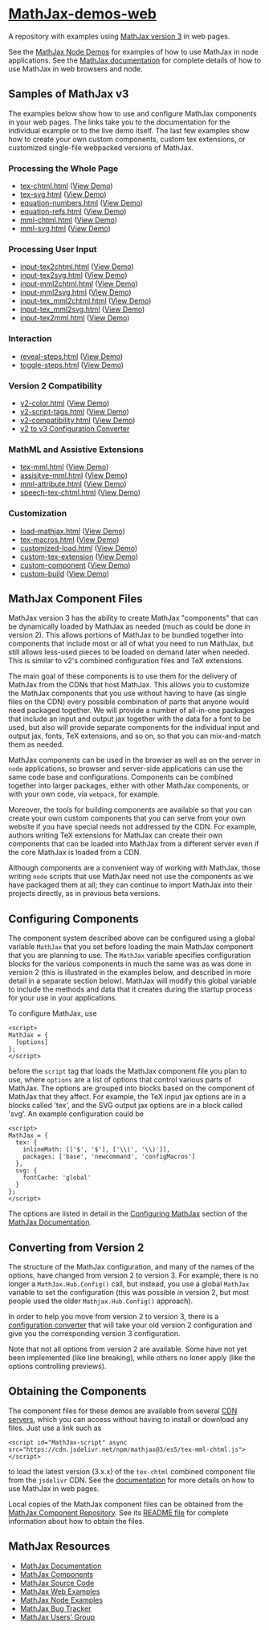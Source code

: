 # [MathJax-demos-web](https://github.com/mathjax/MathJax-demos-web)

A repository with examples using [MathJax version 3](https://github.com/mathjax/mathjax-src) in web pages.

See the [MathJax Node Demos](https://github.com/mathjax/MathJax-demos-node) for examples of how to use MathJax in node applications.  See the [MathJax documentation](https://docs.mathjax.org/) for complete details of how to use MathJax in web browsers and node.

## Samples of MathJax v3

The examples below show how to use and configure MathJax components in your web pages.  The links take you to the documentation for the individual example or to the live demo itself.  The last few examples show how to create your own custom components, custom tex extensions, or customized single-file webpacked versions of MathJax.

### Processing the Whole Page

* [tex-chtml.html](tex-chtml.md) ([View Demo](https://mathjax.github.io/MathJax-demos-web/tex-chtml.html))
* [tex-svg.html](tex-svg.md) ([View Demo](https://mathjax.github.io/MathJax-demos-web/tex-svg.html))
* [equation-numbers.html](equation-numbers.md) ([View Demo](https://mathjax.github.io/MathJax-demos-web/equation-numbers.html))
* [equation-refs.html](equation-refs.md) ([View Demo](https://mathjax.github.io/MathJax-demos-web/equation-refs.html))
* [mml-chtml.html](mml-chtml.md) ([View Demo](https://mathjax.github.io/MathJax-demos-web/mml-chtml.html))
* [mml-svg.html](mml-svg.md) ([View Demo](https://mathjax.github.io/MathJax-demos-web/mml-svg.html))

### Processing User Input

* [input-tex2chtml.html](input-tex2chtml.md) ([View Demo](https://mathjax.github.io/MathJax-demos-web/input-tex2chtml.html))
* [input-tex2svg.html](input-tex2svg.md) ([View Demo](https://mathjax.github.io/MathJax-demos-web/input-tex2svg.html))
* [input-mml2chtml.html](input-mml2chtml.md) ([View Demo](https://mathjax.github.io/MathJax-demos-web/input-mml2chtml.html))
* [input-mml2svg.html](input-mml2svg.md) ([View Demo](https://mathjax.github.io/MathJax-demos-web/input-mml2svg.html))
* [input-tex_mml2chtml.html](input-tex_mml2chtml.md) ([View Demo](https://mathjax.github.io/MathJax-demos-web/input-tex_mml2chtml.html))
* [input-tex_mml2svg.html](input-tex_mml2svg.md) ([View Demo](https://mathjax.github.io/MathJax-demos-web/input-tex_mml2svg.html))
* [input-tex2mml.html](input-tex2mml.md) ([View Demo](https://mathjax.github.io/MathJax-demos-web/input-tex2mml.html))

### Interaction

* [reveal-steps.html](reveal-steps.md) ([View Demo](https://mathjax.github.io/MathJax-demos-web/reveal-steps.html))
* [toggle-steps.html](toggle-steps.md) ([View Demo](https://mathjax.github.io/MathJax-demos-web/toggle-steps.html))

### Version 2 Compatibility

* [v2-color.html](v2-color.md) ([View Demo](https://mathjax.github.io/MathJax-demos-web/v2-color.html))
* [v2-script-tags.html](v2-script-tags.md) ([View Demo](https://mathjax.github.io/MathJax-demos-web/v2-script-tags.html))
* [v2-compatibility.html](v2-compatibility.md) ([View Demo](https://mathjax.github.io/MathJax-demos-web/v2-compatibility.html))  
* [v2 to v3 Configuration Converter](https://mathjax.github.io/MathJax-demos-web/convert-configuration/convert-configuration.html)

### MathML and Assistive Extensions

* [tex-mml.html](tex-mml.md) ([View Demo](https://mathjax.github.io/MathJax-demos-web/tex-mml.html)) 
* [assisitve-mml.html](assistive-mml.md) ([View Demo](https://mathjax.github.io/MathJax-demos-web/assistive-mml.html))
* [mml-attribute.html](mml-attribute.md) ([View Demo](https://mathjax.github.io/MathJax-demos-web/mml-attribute.html))
* [speech-tex-chtml.html](speech-tex-chtml.md) ([View Demo](https://mathjax.github.io/MathJax-demos-web/speech-tex-chtml.html))

### Customization

* [load-mathjax.html](load-mathjax/load-mathjax.md) ([View Demo](https://mathjax.github.io/MathJax-demos-web/load-mathjax/load-mathjax.html))
* [tex-macros.html](tex-macros.md) ([View Demo](https://mathjax.github.io/MathJax-demos-web/tex-macros.html))
* [customized-load.html](customized-load.md) ([View Demo](https://mathjax.github.io/MathJax-demos-web/customized-load.html))
* [custom-tex-extension](custom-tex-extension/mml.md) ([View Demo](https://mathjax.github.io/MathJax-demos-web/custom-tex-extension/mml.html))
* [custom-component](custom-component/custom-component.md) ([View Demo](https://mathjax.github.io/MathJax-demos-web/custom-component/custom-component.html))
* [custom-build](custom-build/custom-mathjax.md) ([View Demo](https://mathjax.github.io/MathJax-demos-web/custom-build/custom-mathjax.html))

## MathJax Component Files

MathJax version 3 has the ability to create MathJax "components" that can be dynamically loaded by MathJax as needed (much as could be done in version 2).  This allows portions of MathJax to be bundled together into components that include most or all of what you need to run MathJax, but still allows less-used pieces to be loaded on demand later when needed.  This is similar to v2's combined configuration files and TeX extensions.  

The main goal of these components is to use them for the delivery of MathJax from the CDNs that host MathJax.  This allows you to customize the MathJax components that you use without having to have (as single files on the CDN) every possible combination of parts that anyone would need packaged together.  We will provide a number of all-in-one packages that include an input and output jax together with the data for a font to be used, but also will provide separate components for the individual input and output jax, fonts, TeX extensions, and so on, so that you can mix-and-match them as needed.  

MathJax components can be used in the browser as well as on the server in `node` applications, so browser and server-side applications can use the same code base and configurations.  Components can be combined together into larger packages, either with other MathJax components, or with your own code, via `webpack`, for example.  

Moreover, the tools for building components are available so that you can create your own custom components that you can serve from your own website if you have special needs not addressed by the CDN.  For example, authors writing TeX extensions for MathJax can create their own components that can be loaded into MathJax from a different server even if the core MathJax is loaded from a CDN.

Although components are a convenient way of working with MathJax, those writing `node` scripts that use MathJax need not use the components as we have packaged them at all; they can continue to import MathJax into their projects directly, as in previous beta versions.

## Configuring Components

The component system described above can be configured using a global variable `MathJax` that you set before loading the main MathJax component that you are planning to use.  The `MathJax` variable specifies configuration blocks for the various components in much the same was as was done in version 2 (this is illustrated in the examples below, and described in more detail in a separate section below).  MathJax will modify this global variable to include the methods and data that it creates during the startup process for your use in your applications.

To configure MathJax, use

    <script>
    MathJax = {
      [options]
    };
    </script>

before the `script` tag that loads the MathJax component file you plan to use, where `options` are a list of options that control various parts of MathJax.  The options are grouped into blocks based on the component of MathJax that they affect.  For example, the TeX input jax options are in a blocks called 'tex', and the SVG output jax options are in a block called 'svg'.  An example configuration could be

    <script>
    MathJax = {
      tex: {
        inlineMath: [['$', '$'], ['\\(', '\\)']],
        packages: ['base', 'newcommand', 'configMacros']
      },
      svg: {
        fontCache: 'global'
      }
    };
    </script>

The options are listed in detail in the [Configuring MathJax](https://docs.mathjax.org/en/latest/options/index.html) section of the [MathJax Documentation](https://docs.mathjax.org/en/latest).

## Converting from Version 2

The structure of the MathJax configuration, and many of the names of the options, have changed from version 2 to version 3.  For example, there is no longer a `MathJax.Hub.Config()` call, but instead, you use a global `MathJax` variable to set the configuration (this was possible in version 2, but most people used the older `Mathjax.Hub.Config()` approach).

In order to help you move from version 2 to version 3, there is a [configuration converter](https://mathjax.github.io/MathJax-demos-web/configuration-converter/configuration-converter.html) that will take your old version 2 configuration and give you the corresponding version 3 configuration.

Note that not all options from version 2 are available.  Some have not yet been implemented (like line breaking), while others no loner apply (like the options controlling previews).

## Obtaining the Components

The component files for these demos are available from several [CDN servers](https://docs.mathjax.org/en/latest/web/start.html#using-mathjax-from-a-content-delivery-network-cdn), which you can access without having to install or download any files.  Just use a link such as

    <script id="MathJax-script" async src="https://cdn.jsdelivr.net/npm/mathjax@3/es5/tex-mml-chtml.js"></script>

to load the latest version (3.x.x) of the `tex-chtml` combined component file from the ``jsdelivr`` CDN.  See the
[documentation](https//docs.mathjax.org/en/latest/index.html#browser-components)
for more details on how to use MathJax in web pages.

Local copies of the MathJax component files can be obtained from the [MathJax Component Repository](https://github.com/mathjax/MathJax).  See its [README file](https://github.com/mathjax/MathJax/README.md) for complete information about how to obtain the files.

## MathJax Resources

* [MathJax Documentation](https://docs.mathjax.org)
* [MathJax Components](https://github.com/mathjax/MathJax)
* [MathJax Source Code](https://github.com/mathjax/MathJax-src)
* [MathJax Web Examples](https://github.com/mathjax/MathJax-demos-web)
* [MathJax Node Examples](https://github.com/mathjax/MathJax-demos-node)
* [MathJax Bug Tracker](https://github.com/mathjax/MathJax/issues)
* [MathJax Users' Group](http://groups.google.com/group/mathjax-users)

